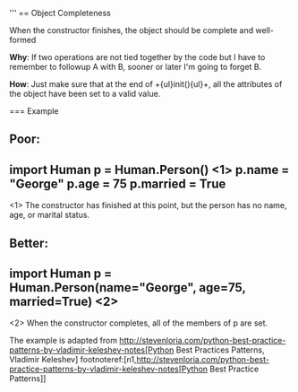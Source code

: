 '''
== Object Completeness

When the constructor finishes, the object should be complete and well-formed

**Why**: If two operations are not tied together by the code but I have to
remember to followup A with B, sooner or later I'm going to forget B. 

**How**: Just make sure that at the end of +{ul}init(){ul}+, all the
attributes of the object have been set to a valid value.

=== Example

**Poor**: 
----
import Human
p = Human.Person()                                    <1>
p.name = "George"
p.age = 75
p.married = True
----
 <1> The constructor has finished at this point, but the person has no
 name, age, or marital status.

**Better**:
----
import Human
p = Human.Person(name="George", age=75, married=True) <2>
----
 <2> When the constructor completes, all of the members of p are set. 

The example is adapted from
http://stevenloria.com/python-best-practice-patterns-by-vladimir-keleshev-notes[Python
Best Practices Patterns, Vladimir Keleshev]
footnoteref:[n1,http://stevenloria.com/python-best-practice-patterns-by-vladimir-keleshev-notes[Python Best Practice Patterns]]
